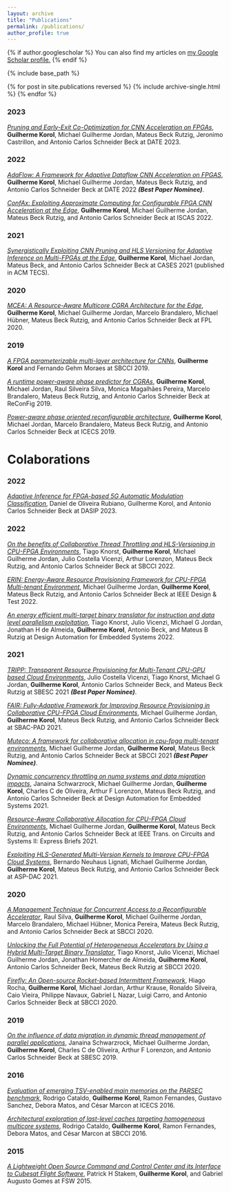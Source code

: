 ```yaml
---
layout: archive
title: "Publications"
permalink: /publications/
author_profile: true
---
```


{% if author.googlescholar %}
  You can also find my articles on <u><a href="{{author.googlescholar}}">my Google Scholar profile</a>.</u>
{% endif %}

{% include base_path %}

{% for post in site.publications reversed %}
  {% include archive-single.html %}
{% endfor %}

### 2023
*[Pruning and Early-Exit Co-Optimization for CNN Acceleration on FPGAs]()*, **Guilherme Korol**, Michael Guilherme Jordan, Mateus Beck Rutzig, Jeronimo Castrillon, and Antonio Carlos Schneider Beck at DATE 2023.

### 2022
*[AdaFlow: A Framework for Adaptive Dataflow CNN Acceleration on FPGAS](https://ieeexplore.ieee.org/document/9774727)*, **Guilherme Korol**, Michael Guilherme Jordan, Mateus Beck Rutzig, and Antonio Carlos Schneider Beck at DATE 2022 ***(Best Paper Nominee)***.

*[ConfAx: Exploiting Approximate Computing for Configurable FPGA CNN Acceleration at the Edge]()*, **Guilherme Korol**, Michael Guilherme Jordan, Mateus Beck Rutzig, and Antonio Carlos Schneider Beck at ISCAS 2022.

### 2021
*[Synergistically Exploiting CNN Pruning and HLS Versioning for Adaptive Inference on Multi-FPGAs at the Edge](https://dl.acm.org/doi/abs/10.1145/3476990)*, **Guilherme Korol**, Michael Jordan, Mateus Beck, and Antonio Carlos Schneider Beck at CASES 2021 (published in ACM TECS).

### 2020
*[MCEA: A Resource-Aware Multicore CGRA Architecture for the Edge](https://ieeexplore.ieee.org/abstract/document/9221626)*, **Guilherme Korol**, Michael Guilherme Jordan, Marcelo Brandalero, Michael Hübner, Mateus Beck Rutzig, and Antonio Carlos Schneider Beck at FPL 2020.

### 2019
*[A FPGA parameterizable multi-layer architecture for CNNs](https://ieeexplore.ieee.org/abstract/document/8862024)*, **Guilherme Korol** and Fernando Gehm Moraes at SBCCI 2019.

*[A runtime power-aware phase predictor for CGRAs]()*, **Guilherme Korol**, Michael Jordan, Raul Silveira Silva, Monica Magalhães Pereira, Marcelo Brandalero, Mateus Beck Rutzig, and Antonio Carlos Schneider Beck at ReConFig 2019.

*[Power-aware phase oriented reconfigurable architecture](https://ieeexplore.ieee.org/abstract/document/8965011)*, **Guilherme Korol**, Michael Jordan, Marcelo Brandalero, Mateus Beck Rutzig, and Antonio Carlos Schneider Beck at ICECS 2019.

# Colaborations

### 2022
*[Adaptive Inference for FPGA-based 5G Automatic Modulation Classification]()*, Daniel de Oliveira Rubiano, Guilherme Korol, and Antonio Carlos Schneider Beck at DASIP 2023.

### 2022
*[On the benefits of Collaborative Thread Throttling and HLS-Versioning in CPU-FPGA Environments](https://ieeexplore.ieee.org/abstract/document/9893223)*, Tiago Knorst, **Guilherme Korol**, Michael Guilherme Jordan, Julio Costella Vicenzi, Arthur Lorenzon, Mateus Beck Rutzig, and Antonio Carlos Schneider Beck at SBCCI 2022.

*[ERIN: Energy-Aware Resource Provisioning Framework for CPU-FPGA Multi-tenant Environment](https://ieeexplore.ieee.org/abstract/document/9800960)*, Michael Guilherme Jordan, **Guilherme Korol**, Mateus Beck Rutzig, and Antonio Carlos Schneider Beck at IEEE Design & Test 2022.

*[An energy efficient multi-target binary translator for instruction and data level parallelism exploitation](https://link.springer.com/article/10.1007/s10617-021-09258-6)*, Tiago Knorst, Julio Vicenzi, Michael G Jordan, Jonathan H de Almeida, **Guilherme Korol**, Antonio Beck, and Mateus B Rutzig at Design Automation for Embedded Systems 2022.

### 2021
*[TRIPP: Transparent Resource Provisioning for Multi-Tenant CPU-GPU based Cloud Environments](https://ieeexplore.ieee.org/abstract/document/9628223)*, Julio Costella Vicenzi, Tiago Knorst, Michael G Jordan, **Guilherme Korol**, Antonio Carlos Schneider Beck, and Mateus Beck Rutzig at SBESC 2021 ***(Best Paper Nominee)***.

*[FAIR: Fully-Adaptive Framework for Improving Resource Provisioning in Collaborative CPU-FPGA Cloud Environments](https://ieeexplore.ieee.org/abstract/document/9651648)*, Michael Guilherme Jordan, **Guilherme Korol**, Mateus Beck Rutzig, and Antonio Carlos Schneider Beck at SBAC-PAD 2021.

*[Muteco: A framework for collaborative allocation in cpu-fpga multi-tenant environments](https://ieeexplore.ieee.org/abstract/document/9529992)*, Michael Guilherme Jordan, **Guilherme Korol**, Mateus Beck Rutzig, and Antonio Carlos Schneider Beck at SBCCI 2021 ***(Best Paper Nominee)***.

*[Dynamic concurrency throttling on numa systems and data migration impacts](https://link.springer.com/article/10.1007/s10617-020-09243-5)*, Janaina Schwarzrock, Michael Guilherme Jordan, **Guilherme Korol**, Charles C de Oliveira, Arthur F Lorenzon, Mateus Beck Rutzig, and Antonio Carlos Schneider Beck at Design Automation for Embedded Systems
2021.

*[Resource-Aware Collaborative Allocation for CPU-FPGA Cloud Environments](https://ieeexplore.ieee.org/abstract/document/9380748)*, Michael Guilherme Jordan, **Guilherme Korol**, Mateus Beck Rutzig, and Antonio Carlos Schneider Beck at IEEE Trans. on Circuits and Systems II: Express Briefs 2021.

*[Exploiting HLS-Generated Multi-Version Kernels to Improve CPU-FPGA Cloud Systems](https://ieeexplore.ieee.org/abstract/document/9371546)*, Bernardo Neuhaus Lignati, Michael Guilherme Jordan, **Guilherme Korol**, Mateus Beck Rutzig, and Antonio Carlos Schneider Beck at ASP-DAC 2021.

### 2020
*[A Management Technique for Concurrent Access to a Reconfigurable Accelerator](https://ieeexplore.ieee.org/abstract/document/9189927)*, Raul Silva, **Guilherme Korol**, Michael Guilherme Jordan, Marcelo Brandalero, Michael Hübner, Monica Pereira, Mateus Beck Rutzig, and Antonio Carlos Schneider Beck at SBCCI 2020.

*[Unlocking the Full Potential of Heterogeneous Accelerators by Using a Hybrid Multi-Target Binary Translator](https://ieeexplore.ieee.org/abstract/document/9189922)*, Tiago Knorst, Julio Vicenzi, Michael Guilherme Jordan, Jonathan Homercher de Almeida, **Guilherme Korol**, Antonio Carlos Schneider Beck, Mateus Beck Rutzig at SBCCI 2020.

*[Firefly: An Open-source Rocket-based Intermittent Framework](https://ieeexplore.ieee.org/abstract/document/9189926)*, Hiago Rocha, **Guilherme Korol**, Michael Jordan, Arthur Krause, Ronaldo Silveira, Caio Vieira, Philippe Navaux, Gabriel L Nazar, Luigi Carro, and Antonio Carlos Schneider Beck at SBCCI 2020.

### 2019
*[On the influence of data migration in dynamic thread management of parallel applications](https://ieeexplore.ieee.org/abstract/document/9046096)*, Janaina Schwarzrock, Michael Guilherme Jordan, **Guilherme Korol**, Charles C de Oliveira, Arthur F Lorenzon, and Antonio Carlos Schneider Beck at SBESC 2019.

### 2016
*[Evaluation of emerging TSV-enabled main memories on the PARSEC benchmark](https://ieeexplore.ieee.org/abstract/document/7841219/)*, Rodrigo Cataldo, **Guilherme Korol**, Ramon Fernandes, Gustavo Sanchez, Debora Matos, and César Marcon at ICECS 2016.

*[Architectural exploration of last-level caches targeting homogeneous multicore systems](https://ieeexplore.ieee.org/abstract/document/7724050)*, Rodrigo Cataldo, **Guilherme Korol**, Ramon Fernandes, Debora Matos, and César Marcon at SBCCI 2016.

### 2015
*[A Lightweight Open Source Command and Control Center and its Interface to Cubesat Flight Software](https://www.researchgate.net/profile/Pat-Stakem/publication/341381668_A_Lightweight_Open_Source_Command_and_Control_Center_and_its_Interface_to_Cubesat_Flight_Software/links/5ebd7750299bf1c09abc033a/A-Lightweight-Open-Source-Command-and-Control-Center-and-its-Interface-to-Cubesat-Flight-Software.pdf)*, Patrick H Stakem, **Guilherme Korol**, and Gabriel Augusto Gomes at FSW 2015.
